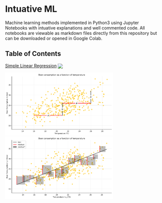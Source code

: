 # Intuative ML

Machine learning methods implemented in Python3 using Jupyter Notebooks with intuative explanations and well commented code. All notebooks are viewable as markdown files directly from this repository but can be downloaded or opened in Google Colab.

## Table of Contents
[Simple Linear Regression](Simple%20Linear%20Regression#Introduction) <a href="https://colab.research.google.com/github/RyanCodrai/ml-from-the-ground-up/blob/master/Simple%20Linear%20Regression/Simple%20Linear%20Regression.ipynb"><img valign="middle" src="https://colab.research.google.com/assets/colab-badge.svg"></a>
<div>
  <img src="Simple%20Linear%20Regression/output_8_0.svg" width="350px">
  <img src="Simple%20Linear%20Regression/output_18_0.svg" width="350px">
</div>
